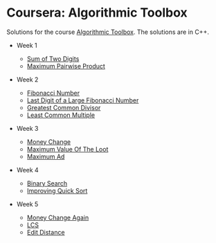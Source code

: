 # Coursera: Algorithmic Toolbox

Solutions for the course [Algorithmic Toolbox](https://www.coursera.org/learn/algorithmic-toolbox/home/welcome). The solutions are in C++.

* Week 1
  - [Sum of Two Digits](https://github.com/valery-iv/algo-toolbox/tree/master/src/W1/Sum%20of%20Two%20Digits)
  - [Maximum Pairwise Product](https://github.com/valery-iv/algo-toolbox/tree/master/src/W1/Max%20Pairwise%20Product)
  
* Week 2
  - [Fibonacci Number](https://github.com/valery-iv/algo-toolbox/tree/master/src/W2/Fibonacci%20Number)
  - [Last Digit of a Large Fibonacci Number](https://github.com/valery-iv/algo-toolbox/tree/master/src/W2/Last%20Digit%20of%20a%20Large%20Fibonacci%20Number)
  - [Greatest Common Divisor](https://github.com/valery-iv/algo-toolbox/tree/master/src/W2/Greatest%20Common%20Division)
  - [Least Common Multiple](https://github.com/valery-iv/algo-toolbox/tree/master/src/W2/Least%20Common%20Multiple)
  
* Week 3
  - [Money Change](https://github.com/valery-iv/algo-toolbox/tree/master/src/W3/Money%20Change)
  - [Maximum Value Of The Loot](https://github.com/valery-iv/algo-toolbox/tree/master/src/W3/Maximum%20Value%20Of%20The%20Loot)
  - [Maximum Ad](https://github.com/valery-iv/algo-toolbox/tree/master/src/W3/Maximu%20Ad)
  
* Week 4
  - [Binary Search](https://github.com/valery-iv/algo-toolbox/tree/master/src/W4/Binary%20Search)
  - [Improving Quick Sort](https://github.com/valery-iv/algo-toolbox/tree/master/src/W4/Improving%20QuickSort)
  
* Week 5
  - [Money Change Again](https://github.com/valery-iv/algo-toolbox/tree/master/src/W5/Money%20Change%20DP)
  - [LCS](https://github.com/valery-iv/algo-toolbox/tree/master/src/W5/LCS)
  - [Edit Distance](https://github.com/valery-iv/algo-toolbox/tree/master/src/W5/Edit%20Distance)
